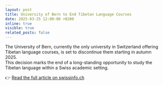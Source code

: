 ```yaml
---
layout: post
title: University of Bern to End Tibetan Language Courses
date: 2025-03-25 12:00:00 +0200
inline: true
visible: true
related_posts: false
---
```


The University of Bern, currently the only university in Switzerland offering Tibetan language courses, is set to discontinue them starting in autumn 2025.  
This decision marks the end of a long-standing opportunity to study the Tibetan language within a Swiss academic setting.

👉 [Read the full article on swissinfo.ch](https://www.swissinfo.ch/eng/education/tibetan-language-courses-to-stop-at-university-of-bern/89060915)